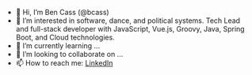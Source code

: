 - 👋 Hi, I’m Ben Cass (@bcass)
- 👀 I’m interested in software, dance, and political systems. Tech Lead and full-stack developer with JavaScript, Vue.js, Groovy, Java, Spring Boot, and Cloud technologies.
- 🌱 I’m currently learning ...
- 💞️ I’m looking to collaborate on ...
- 📫 How to reach me: [LinkedIn](https://www.linkedin.com/in/benjamin-cass/)

<!---
bcass/bcass is a ✨ special ✨ repository because its `README.md` (this file) appears on your GitHub profile.
You can click the Preview link to take a look at your changes.
--->
